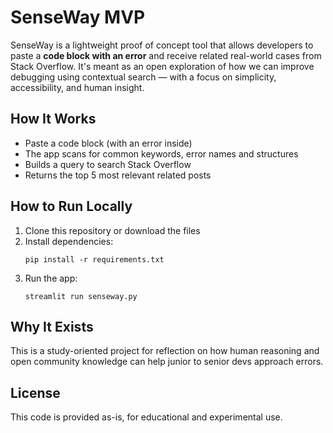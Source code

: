 # SenseWay MVP

SenseWay is a lightweight proof of concept tool that allows developers to paste a **code block with an error** and receive related real-world cases from Stack Overflow. It's meant as an open exploration of how we can improve debugging using contextual search — with a focus on simplicity, accessibility, and human insight.

## How It Works

- Paste a code block (with an error inside)
- The app scans for common keywords, error names and structures
- Builds a query to search Stack Overflow
- Returns the top 5 most relevant related posts

## How to Run Locally

1. Clone this repository or download the files
2. Install dependencies:
   ```
   pip install -r requirements.txt
   ```
3. Run the app:
   ```
   streamlit run senseway.py
   ```

## Why It Exists

This is a study-oriented project for reflection on how human reasoning and open community knowledge can help junior to senior devs approach errors.

## License

This code is provided as-is, for educational and experimental use.
